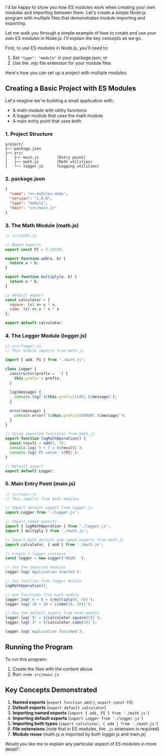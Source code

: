 I'd be happy to show you how ES modules work when creating your own modules and importing between them. Let's create a simple Node.js program with multiple files that demonstrates module importing and exporting.

Let me walk you through a simple example of how to create and use your own ES modules in Node.js. I'll explain the key concepts as we go.

First, to use ES modules in Node.js, you'll need to:
1. Set `"type": "module"` in your package.json, or
2. Use the .mjs file extension for your module files

Here's how you can set up a project with multiple modules:

## Creating a Basic Project with ES Modules

Let's imagine we're building a small application with:
- A math module with utility functions
- A logger module that uses the math module
- A main entry point that uses both

### 1. Project Structure

```
project/
├── package.json
├── src/
│   ├── main.js        (Entry point)
│   ├── math.js        (Math utilities)
│   └── logger.js      (Logging utilities)
```

### 2. package.json

```json
{
  "name": "es-modules-demo",
  "version": "1.0.0",
  "type": "module",
  "main": "src/main.js"
}
```

### 3. The Math Module (math.js)

```javascript
// src/math.js

// Named exports
export const PI = 3.14159;

export function add(a, b) {
  return a + b;
}

export function multiply(a, b) {
  return a * b;
}

// Default export
const calculator = {
  square: (x) => x * x,
  cube: (x) => x * x * x
};

export default calculator;
```

### 4. The Logger Module (logger.js)

```javascript
// src/logger.js
// This module imports from math.js

import { add, PI } from './math.js';

class Logger {
  constructor(prefix = '') {
    this.prefix = prefix;
  }
  
  log(message) {
    console.log(`${this.prefix}[LOG] ${message}`);
  }
  
  error(message) {
    console.error(`${this.prefix}[ERROR] ${message}`);
  }
}

// Using imported functions from math.js
export function logMathOperation() {
  const result = add(5, 7);
  console.log(`5 + 7 = ${result}`);
  console.log(`PI value: ${PI}`);
}

// Default export
export default Logger;
```

### 5. Main Entry Point (main.js)

```javascript
// src/main.js
// This imports from both modules

// Import default export from logger.js
import Logger from './logger.js';

// Import named exports
import { logMathOperation } from './logger.js';
import { multiply } from './math.js';

// Import both default and named exports from math.js
import calculator, { add } from './math.js';

// Create a logger instance
const logger = new Logger('MAIN: ');

// Use the imported modules
logger.log('Application started');

// Use function from logger module
logMathOperation();

// Use functions from math module
logger.log(`4 × 6 = ${multiply(4, 6)}`);
logger.log(`10 + 20 = ${add(10, 20)}`);

// Use the default export from math module
logger.log(`5² = ${calculator.square(5)}`);
logger.log(`3³ = ${calculator.cube(3)}`);

logger.log('Application finished');
```

## Running the Program

To run this program:
1. Create the files with the content above
2. Run: `node src/main.js`

## Key Concepts Demonstrated

1. **Named exports** (`export function add()`, `export const PI`)
2. **Default exports** (`export default calculator`)
3. **Importing named exports** (`import { add, PI } from './math.js'`)
4. **Importing default exports** (`import Logger from './logger.js'`)
5. **Importing both types** (`import calculator, { add } from './math.js'`)
6. **File extensions** (note that in ES modules, the `.js` extension is required)
7. **Module reuse** (math.js is imported by both logger.js and main.js)

Would you like me to explain any particular aspect of ES modules in more detail?